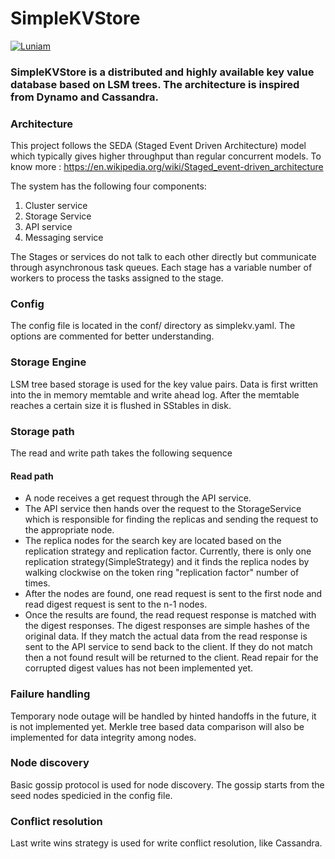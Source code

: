 # SimpleKVStore


[![Luniam](https://circleci.com/gh/Luniam/SimpleKVStore.svg?style=svg)](https://app.circleci.com/pipelines/github/Luniam/SimpleKVStore)

### SimpleKVStore is a distributed and highly available key value database based on LSM trees. The architecture is inspired from Dynamo and Cassandra.

### Architecture

This project follows the SEDA (Staged Event Driven Architecture) model which typically gives higher throughput than regular concurrent models. To know more : https://en.wikipedia.org/wiki/Staged_event-driven_architecture

The system has the following four components:
1. Cluster service
2. Storage Service
3. API service
4. Messaging service

The Stages or services do not talk to each other directly but communicate through asynchronous task queues. Each stage has a variable number of workers to process the tasks assigned to the stage.

### Config
The config file is located in the conf/ directory as simplekv.yaml. The options are commented for better understanding.

### Storage Engine
LSM tree based storage is used for the key value pairs. Data is first written into the in memory memtable and write ahead log. After the memtable reaches a certain size it is flushed in SStables in disk.

### Storage path
The read and write path takes the following sequence

#### Read path
<ul>
    <li>A node receives a get request through the API service. </li>
    <li>The API service then hands over the request to the StorageService which is responsible for finding the replicas and sending the request to the appropriate node.</li>
    <li>The replica nodes for the search key are located based on the replication strategy and replication factor. Currently, there is only one replication strategy(SimpleStrategy) and it finds the replica nodes by walking clockwise on the token ring "replication factor" number of times.</li>
    <li>After the nodes are found, one read request is sent to the first node and read digest request is sent to the n-1 nodes.</li>
    <li>Once the results are found, the read request response is matched with the digest responses. The digest responses are simple hashes of the original data. If they match the actual data from the read response is sent to the API service to send back to the client. If they do not match then a not found result will be returned to the client. Read repair for the corrupted digest values has not been implemented yet.</li>
</ul>



### Failure handling
Temporary node outage will be handled by hinted handoffs in the future, it is not implemented yet. Merkle tree based data comparison will also be implemented for data integrity among nodes.

### Node discovery
Basic gossip protocol is used for node discovery. The gossip starts from the seed nodes spedicied in the config file.

### Conflict resolution
Last write wins strategy is used for write conflict resolution, like Cassandra.